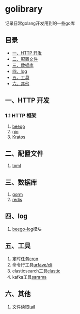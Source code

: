 # golibrary

记录日常golang开发用到的一些go库

## 目录

- [一、HTTP 开发](#一HTTP-开发)
- [二、配置文件](#二配置文件)
- [三、数据库](#三数据库)
- [四、log](#四log)
- [五、工具](#五工具)
- [六、其他](#六其他)

## 一、HTTP 开发

### 1.1 HTTP 框架

1. [beego](https://beego.me/)
2. [gin](https://github.com/gin-gonic/gin)
3. [Kratos](https://github.com/go-kratos/kratos)

## 二、配置文件

1. [toml](github.com/BurntSushi/toml)

## 三、数据库

1. [gorm](github.com/jinzhu/gorm)
2. [redis](github.com/gomodule/redigo/redis)

## 四、log

1. [beego-log](https://github.com/astaxie/beego/tree/develop/logs)模块

## 五、工具

1. 定时任务[cron](github.com/robfig/cron)
2. 命令行工具[urfave/cli](github.com/urfave/cli/v2)
3. elasticsearch工具[elastic](github.com/olivere/elastic)
4. kafka工具[sarama](github.com/Shopify/sarama)

## 六、其他

1. 文件读取[tail](github.com/hpcloud/tail)
